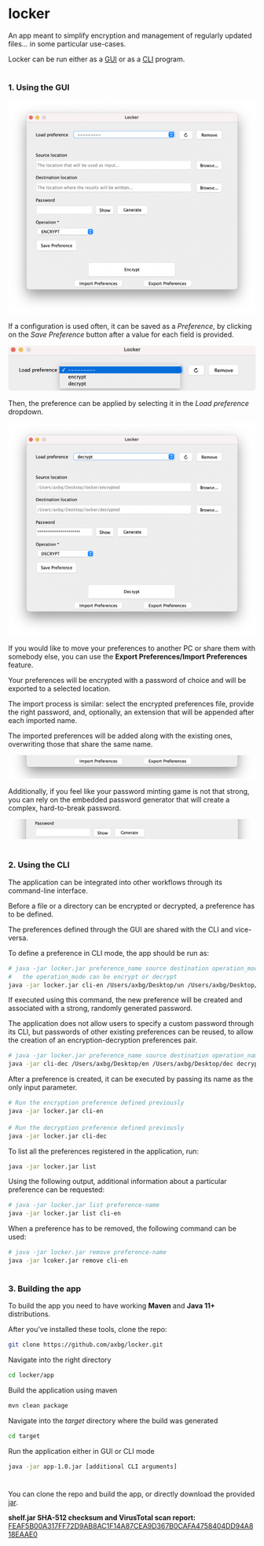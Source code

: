 # locker

An app meant to simplify encryption and management of regularly updated files... in some particular use-cases.

Locker can be run either as a [GUI](#1-using-the-gui) or as a [CLI](#2-using-the-cli) program.

#
### 1. Using the GUI

![App preview](./.images/0-preview.png)

If a configuration is used often, it can be saved as a *Preference*, by clicking on the *Save Preference* button after a
value for each field is provided.

![Preference preview](./.images/1-preferences.png)

Then, the preference can be applied by selecting it in the *Load preference* dropdown.

![Applied preference](./.images/2-applied-preferences.png)

If you would like to move your preferences to another PC or share them with somebody else, you can use the
**Export Preferences/Import Preferences** feature.

Your preferences will be encrypted with a password of choice and will be exported to a selected location.

The import process is similar: select the encrypted preferences file, provide the right password, and, optionally, an
extension that will be appended after each imported name.

The imported preferences will be added along with the existing ones, overwriting those that share the same name.

![Share preferences](./.images/3-share-preferences.png)

Additionally, if you feel like your password minting game is not that strong, you can rely on the embedded password
generator that will create a complex, hard-to-break password.

![Password generator](./.images/4-password-generator.png)

#
### 2. Using the CLI

The application can be integrated into other workflows through its command-line interface.

Before a file or a directory can be encrypted or decrypted, a preference has to be defined.

The preferences defined through the GUI are shared with the CLI and vice-versa.

To define a preference in CLI mode, the app should be run as:

```bash
# java -jar locker.jar preference_name source destination operation_mode 
#   the operation_mode can be encrypt or decrypt  
java -jar locker.jar cli-en /Users/axbg/Desktop/un /Users/axbg/Desktop/en encrypt
```

If executed using this command, the new preference will be created and associated with a strong, randomly generated
password.

The application does not allow users to specify a custom password through its CLI, but passwords of other existing
preferences can be reused, to allow the creation of an encryption-decryption preferences pair.

```bash
# java -jar locker.jar preference_name source destination operation_name pair_preference_name
java -jar cli-dec /Users/axbg/Desktop/en /Users/axbg/Desktop/dec decrypt cli-en
```

After a preference is created, it can be executed by passing its name as the only input parameter.

```bash
# Run the encryption preference defined previously
java -jar locker.jar cli-en

# Run the decryption preference defined previously
java -jar locker.jar cli-dec
```

To list all the preferences registered in the application, run:

```bash
java -jar locker.jar list
```

Using the following output, additional information about a particular preference can be requested:

```bash
# java -jar locker.jar list preference-name
java -jar locker.jar list cli-en
```

When a preference has to be removed, the following command can be used:

```bash
# java -jar locker.jar remove preference-name
java -jar lcoker.jar remove cli-en
```

#
### 3. Building the app

To build the app you need to have working **Maven** and **Java 11+** distributions.

After you've installed these tools, clone the repo:

```bash
git clone https://github.com/axbg/locker.git
```

Navigate into the right directory

```bash
cd locker/app
```

Build the application using maven

```bash
mvn clean package
```

Navigate into the *target* directory where the build was generated

```bash
cd target
```

Run the application either in GUI or CLI mode

```bash
java -jar app-1.0.jar [additional CLI arguments]
```

#

You can clone the repo and build the app, or directly download the provided [jar](./locker.jar).

**shelf.jar SHA-512 checksum and VirusTotal scan report:**
[FEAF5B00A317FF72D9AB8AC1F14A87CEA9D367B0CAFA4758404DD94A818EAAE0](https://www.virustotal.com/gui/file/FEAF5B00A317FF72D9AB8AC1F14A87CEA9D367B0CAFA4758404DD94A818EAAE0/details)
